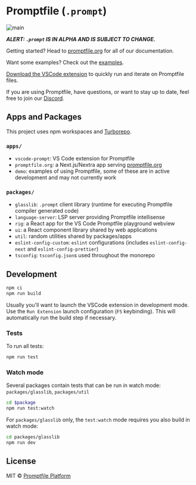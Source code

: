 # Promptfile (`.prompt`)

![main](https://github.com/glass-platform/promptfile/actions/workflows/main.yml/badge.svg)

_**ALERT: `.prompt` IS IN ALPHA AND IS SUBJECT TO CHANGE.**_

Getting started? Head to [promptfile.org](https://promptfile.org) for all of our documentation.

Want some examples? Check out the [examples](https://github.com/glass-platform/promptfile/tree/main/apps/demo/examples).

[Download the VSCode extension](http://vscode.glass) to quickly run and iterate on Promptfile files.

If you are using Promptfile, have questions, or want to stay up to date, feel free to join our [Discord](https://discord.com/invite/H64PFP2DCc).

## Apps and Packages

This project uses npm workspaces and [Turborepo](https://turbo.build/).

### `apps/`

- `vscode-prompt`: VS Code extension for Promptfile
- `promptfile.org`: a Next.js/Nextra app serving [promptfile.org](https://promptfile.org/)
- `demo`: examples of using Promptfile, some of these are in active development and may not currently work

### `packages/`

- `glasslib`: `.prompt` client library (runtime for executing Promptfile compiler generated code)
- `language-server`: LSP server providing Promptfile intellisense
- `rig`: a React app for the VS Code Promptfile playground webview
- `ui`: a React component library shared by web applications
- `util`: random utilities shared by packages/apps
- `eslint-config-custom`: `eslint` configurations (includes `eslint-config-next` and `eslint-config-prettier`)
- `tsconfig`: `tsconfig.json`s used throughout the monorepo

## Development

```bash
npm ci
npm run build
```

Usually you'll want to launch the VSCode extension in development mode. Use the `Run Extension` launch configuration (`F5` keybinding). This will automatically run the build step if necessary.

### Tests

To run all tests:

```bash
npm run test
```

### Watch mode

Several packages contain tests that can be run in watch mode: `packages/glasslib`, `packages/util`

```bash
cd $package
npm run test:watch
```

For `packages/glasslib` only, the `test:watch` mode requires you also build in watch mode:

```bash
cd packages/glasslib
npm run dev
```

## License

MIT © [Promptfile Platform](https://platform.glass)
